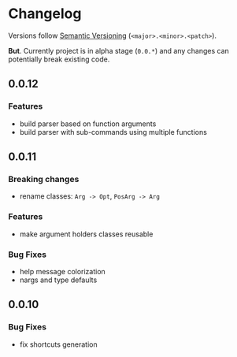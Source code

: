 # Changelog

Versions follow [Semantic Versioning](https://semver.org) (`<major>.<minor>.<patch>`).

**But**. Currently project is in alpha stage (`0.0.*`) and any changes can potentially break existing code.


## 0.0.12

### Features

- build parser based on function arguments
- build parser with sub-commands using multiple functions


## 0.0.11

### Breaking changes

- rename classes: `Arg -> Opt`, `PosArg -> Arg`

### Features

- make argument holders classes reusable

### Bug Fixes

- help message colorization
- nargs and type defaults


## 0.0.10

### Bug Fixes

- fix shortcuts generation
